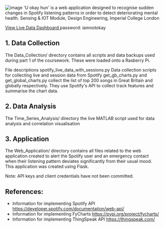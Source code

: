 ![image](https://images.squarespace-cdn.com/content/v1/5a5e8b9c29f18756949ff438/1609954473115-W2LECPKPHRMNXHGQVM2H/ke17ZwdGBToddI8pDm48kClzf79BoNW-ZxHXoon2AjIUqsxRUqqbr1mOJYKfIPR7LoDQ9mXPOjoJoqy81S2I8N_N4V1vUb5AoIIIbLZhVYwL8IeDg6_3B-BRuF4nNrNcQkVuAT7tdErd0wQFEGFSnJu68DSmt4cMLdp4eAfYkcvb7DDBIcnQOKaITO_G9BHxDWoadAkUKudpHVI3VS5UPw/banner.jpg?format=1500w)
'U okay hun' is a web application designed to recognise sudden changes in Spotify listening patterns in order to detect deteriorating mental health. 
Sensing & IOT Module, Design Engineering, Imperial College London

[View Live Data Dashboard ](https://www.lukehillery.com/u-okay-hun)
password: iamnotokay

## 1. Data Collection
The Data_Collection/ directory contains all scripts and data backups used during part 1 of the coursework. These were loaded onto a Rasberry Pi.

File descriptions
spotify_live_data_with_sessions.py Data collection scripts for collecting live and session data from Spotify 
get_gb_charts.py and get_global_charts.py collect the list of top 200 songs in Great Britain and globally respectively. They use Spotify's API to collect track features and summarise the chart data.

## 2. Data Analysis
The Time_Series_Analysis/ directory the live MATLAB script used for data analysis and correlation visualisation

## 3. Application
The Web_Application/ directory contains all files related to the web application created to alert the Spotify user and an emergency contact when their listening pattern deviates significantly from their usual mood. This application was created using Flask.

Note: API keys and client credentials have not been committed.

## References:
- Information for implementing Spotify API
https://developer.spotify.com/documentation/web-api/
- Information for implementing FyCharts
https://pypi.org/project/fycharts/
- Information for implementing ThingSpeak API
https://thingspeak.com/
